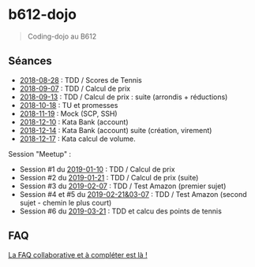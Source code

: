 # b612-dojo

> Coding-dojo au B612

## Séances

* [2018-08-28](https://github.com/xnopre/b612-dojo/tree/2018-08-28-tennis) : TDD / Scores de Tennis
* [2018-09-07](https://github.com/xnopre/b612-dojo/tree/2018-09-07-price) : TDD / Calcul de prix
* [2018-09-13](https://github.com/xnopre/b612-dojo/tree/2018-09-13-price) : TDD / Calcul de prix : suite (arrondis + réductions)
* [2018-10-18](https://github.com/xnopre/b612-dojo/tree/2018-10-18-promises) : TU et promesses
* [2018-11-19](https://github.com/xnopre/b612-dojo/tree/2018-11-19-mocks) : Mock (SCP, SSH)
* [2018-12-10](https://github.com/xnopre/b612-dojo/tree/2018-12-10-bank) : Kata Bank (account)
* [2018-12-14](https://github.com/xnopre/b612-dojo/tree/2018-12-14-bank) : Kata Bank (account) suite (création, virement)
* [2018-12-17](https://github.com/xnopre/b612-dojo/tree/2018-12-17-volum) : Kata calcul de volume.

Session "Meetup" :

* Session \#1 du [2019-01-10](https://github.com/xnopre/b612-dojo/tree/2019-01-10-price) : TDD / Calcul de prix
* Session \#2 du [2019-01-21](https://github.com/xnopre/b612-dojo/tree/2019-01-21-price) : TDD / Calcul de prix (suite)
* Session \#3 du [2019-02-07](https://github.com/xnopre/b612-dojo/tree/466d19d0d90aba8a3cdac32ffb93a1ad6cfd6c4f) : TDD / Test Amazon (premier sujet)
* Session \#4 et \#5 du [2019-02-21&03-07](https://github.com/xnopre/b612-dojo/tree/2019-02-21%2603-07-shortest-path) : TDD / Test Amazon (second sujet - chemin le plus court)
* Session \#6 du [2019-03-21](https://github.com/xnopre/b612-dojo/tree/2019-03-21-tennis) : TDD et calcu des points de tennis

## FAQ

[La FAQ collaborative et à compléter est là !](./FAQ.md)